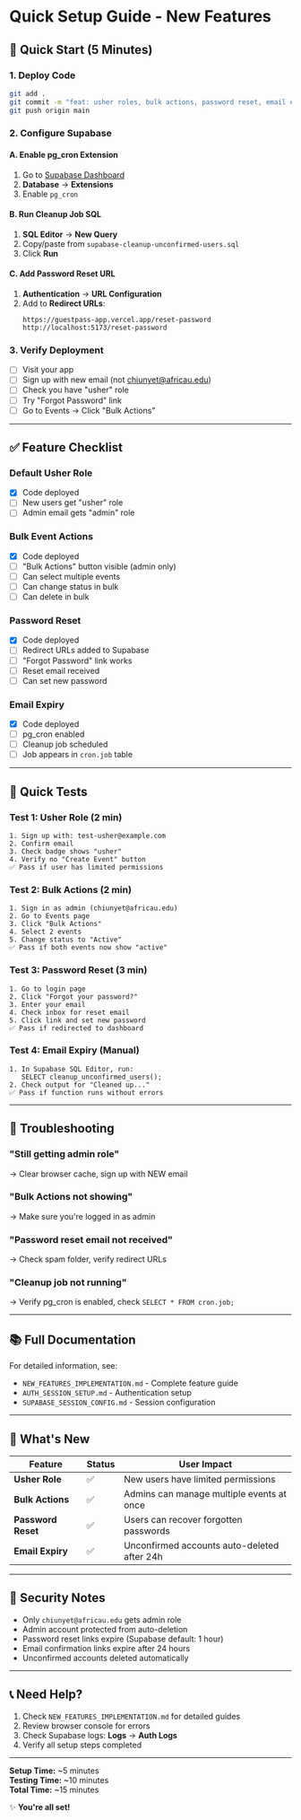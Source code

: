 # Quick Setup Guide - New Features

## 🚀 Quick Start (5 Minutes)

### 1. Deploy Code
```bash
git add .
git commit -m "feat: usher roles, bulk actions, password reset, email expiry"
git push origin main
```

### 2. Configure Supabase

#### A. Enable pg_cron Extension
1. Go to [Supabase Dashboard](https://app.supabase.com)
2. **Database** → **Extensions**
3. Enable `pg_cron`

#### B. Run Cleanup Job SQL
1. **SQL Editor** → **New Query**
2. Copy/paste from `supabase-cleanup-unconfirmed-users.sql`
3. Click **Run**

#### C. Add Password Reset URL
1. **Authentication** → **URL Configuration**
2. Add to **Redirect URLs**:
   ```
   https://guestpass-app.vercel.app/reset-password
   http://localhost:5173/reset-password
   ```

### 3. Verify Deployment
- [ ] Visit your app
- [ ] Sign up with new email (not chiunyet@africau.edu)
- [ ] Check you have "usher" role
- [ ] Try "Forgot Password" link
- [ ] Go to Events → Click "Bulk Actions"

---

## ✅ Feature Checklist

### Default Usher Role
- [x] Code deployed
- [ ] New users get "usher" role
- [ ] Admin email gets "admin" role

### Bulk Event Actions
- [x] Code deployed
- [ ] "Bulk Actions" button visible (admin only)
- [ ] Can select multiple events
- [ ] Can change status in bulk
- [ ] Can delete in bulk

### Password Reset
- [x] Code deployed
- [ ] Redirect URLs added to Supabase
- [ ] "Forgot Password" link works
- [ ] Reset email received
- [ ] Can set new password

### Email Expiry
- [x] Code deployed
- [ ] pg_cron enabled
- [ ] Cleanup job scheduled
- [ ] Job appears in `cron.job` table

---

## 🧪 Quick Tests

### Test 1: Usher Role (2 min)
```
1. Sign up with: test-usher@example.com
2. Confirm email
3. Check badge shows "usher"
4. Verify no "Create Event" button
✅ Pass if user has limited permissions
```

### Test 2: Bulk Actions (2 min)
```
1. Sign in as admin (chiunyet@africau.edu)
2. Go to Events page
3. Click "Bulk Actions"
4. Select 2 events
5. Change status to "Active"
✅ Pass if both events now show "active"
```

### Test 3: Password Reset (3 min)
```
1. Go to login page
2. Click "Forgot your password?"
3. Enter your email
4. Check inbox for reset email
5. Click link and set new password
✅ Pass if redirected to dashboard
```

### Test 4: Email Expiry (Manual)
```
1. In Supabase SQL Editor, run:
   SELECT cleanup_unconfirmed_users();
2. Check output for "Cleaned up..."
✅ Pass if function runs without errors
```

---

## 🔧 Troubleshooting

### "Still getting admin role"
→ Clear browser cache, sign up with NEW email

### "Bulk Actions not showing"
→ Make sure you're logged in as admin

### "Password reset email not received"
→ Check spam folder, verify redirect URLs

### "Cleanup job not running"
→ Verify pg_cron is enabled, check `SELECT * FROM cron.job;`

---

## 📚 Full Documentation

For detailed information, see:
- `NEW_FEATURES_IMPLEMENTATION.md` - Complete feature guide
- `AUTH_SESSION_SETUP.md` - Authentication setup
- `SUPABASE_SESSION_CONFIG.md` - Session configuration

---

## 🎯 What's New

| Feature | Status | User Impact |
|---------|--------|-------------|
| **Usher Role** | ✅ | New users have limited permissions |
| **Bulk Actions** | ✅ | Admins can manage multiple events at once |
| **Password Reset** | ✅ | Users can recover forgotten passwords |
| **Email Expiry** | ✅ | Unconfirmed accounts auto-deleted after 24h |

---

## 🔐 Security Notes

- Only `chiunyet@africau.edu` gets admin role
- Admin account protected from auto-deletion
- Password reset links expire (Supabase default: 1 hour)
- Email confirmation links expire after 24 hours
- Unconfirmed accounts deleted automatically

---

## 📞 Need Help?

1. Check `NEW_FEATURES_IMPLEMENTATION.md` for detailed guides
2. Review browser console for errors
3. Check Supabase logs: **Logs** → **Auth Logs**
4. Verify all setup steps completed

---

**Setup Time:** ~5 minutes  
**Testing Time:** ~10 minutes  
**Total Time:** ~15 minutes

✨ **You're all set!**